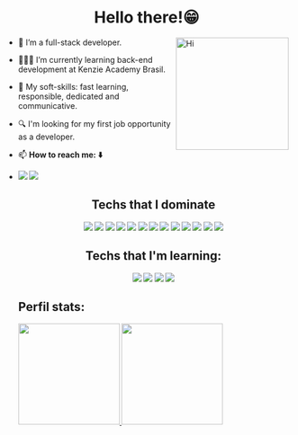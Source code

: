 ### 

<h1 align="center">Hello there!😁</h1>

<div align="flex-start">
  
  <img width="200px" align="right" alt="Hi" src="https://res.cloudinary.com/dvkwgt94s/image/upload/v1683943855/animation_500_lhlco831_utolrs.gif"/>
  
- 🦆 I’m a full-stack developer.
 
- 👨🏽‍🏫 I’m currently learning back-end development at Kenzie Academy Brasil.
 
- 🎯 My soft-skills: fast learning, responsible, dedicated and communicative. 
 
- 🔍 I'm looking for my first job opportunity as a developer.

- 📫 <strong>How to reach me:<strong> ⬇️
  
- <a href="https://www.linkedin.com/in/lucas-vinicius-rodrigues-e-silva/" target="_blank">
    <img src="https://img.shields.io/badge/-LinkedIn-%230077B5?style=for-the-badge&logo=linkedin&logoColor=white"><a/>
    <a href="https://lucas-vinicius-portfolio.vercel.app/" target="_blank">
    <img src="https://img.shields.io/badge/website-000000?style=for-the-badge&logo=About.me&logoColor=white">
    <a/> 
  

  <div align="center">
    <h2>
      Techs that I dominate
    </h2>
  <img src="https://img.shields.io/badge/-html-E34F26?logo=html5&logoColor=white&style=for-the-badge" />
  <img src="https://img.shields.io/badge/-css-1572B6?logo=css3&logoColor=white&style=for-the-badge" />
  <img src="https://img.shields.io/badge/-javascript-F7DF1E?logo=javascript&logoColor=white&style=for-the-badge" />
  <img src="https://img.shields.io/badge/-reactjs-61DAFB?logo=react&logoColor=white&style=for-the-badge" />
  <img src="https://img.shields.io/badge/-styled components-DB7093?logo=styled-components&logoColor=white&style=for-the-badge" />
  <img src="https://img.shields.io/badge/-vercel-000000?logo=vercel&logoColor=white&style=for-the-badge" />
  <img src="https://img.shields.io/badge/-yarn-2C8EBB?logo=yarn&logoColor=white&style=for-the-badge" />
  <img src="https://img.shields.io/badge/-vscode-007ACC?logo=Visual Studio Code&logoColor=white&style=for-the-badge" />
  <img src="https://img.shields.io/badge/-insomnia-4000BF?logo=insomnia&logoColor=white&style=for-the-badge" />
  <img src="https://img.shields.io/badge/TypeScript-007ACC?style=for-the-badge&logo=typescript&logoColor=white"/>
  <img src="https://img.shields.io/badge/PostgreSQL-316192?style=for-the-badge&logo=postgresql&logoColor=white" />
  <img src="https://img.shields.io/badge/Node.js-43853D?style=for-the-badge&logo=node.js&logoColor=white" />
  <img src="https://img.shields.io/badge/Express.js-404D59?style=for-the-badge"/>
   <h2> 
      Techs that I'm learning:
    </h2>
    <img src="https://img.shields.io/badge/Python-3776AB?style=for-the-badge&logo=python&logoColor=white"/>
    <img src="https://img.shields.io/badge/Django-092E20?style=for-the-badge&logo=django&logoColor=white"/>
    <img src="https://img.shields.io/badge/Material--UI-0081CB?style=for-the-badge&logo=material-ui&logoColor=white"/>
    <img src="https://img.shields.io/badge/Amazon_AWS-232F3E?style=for-the-badge&logo=amazon-aws&logoColor=white"/>
  </div>
  
  <div>
    <h2> Perfil stats: </h2>
    <a href="https://github.com/Lucas-Vinicius-Rodrigues-e-Silva">
    <img height="180em" src="https://github-readme-stats-sigma-five.vercel.app/api?username=Lucas-Vinicius-Rodrigues-e-Silva&theme=radical&show_icons=true&bg_color=000&text_color=fff&icon_color=03a1fc&title_color=03a1fc&include_all_commits=true&count_private=true"/>
    <img height="180em" src="https://github-readme-stats-sigma-five.vercel.app/api/top-langs/?username=Lucas-Vinicius-Rodrigues-e-Silva&theme=radical&layout=compact&langs_count=7&bg_color=000&text_color=fff&icon_color=03a1fc&title_color=03a1fc"/>
  </a>
  </div>

